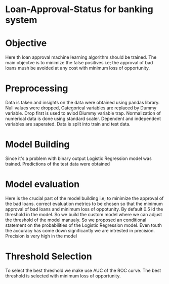 # Loan-Approval-Status for banking system
# Objective
Here th loan approval machine learning algorithm should be trained. The main objectve is to minimize the false positives i.e; the approval of bad loans mush be avoided at any cost with minimum loss of opportunity.
# Preprocessing
Data is taken and insights on the data were obtained using pandas library. Null values were dropped, Categorical variables are replaced by Dummy variable. Drop first is used to aviod Diummy variable trap. Normalization of numerical data is done using standard scaler. Dependent and independent variables are saperated. Data is split into train and test data.
# Model Building
Since it's a problem with binary output Logistic Regression model was trained. Predictions of the test data were obtained
# Model evaluation
Here is the crucial part of the model building i.e; to minimize the approval of the bad loans. correct evaluation metrics to be chosen so that the minimum approval of bad loans and minimum loss of oppotunity. By default 0.5 id the threshold in the model. So we build the custom model where we can adjust the threshold of the model manualy. So we proposed an conditional statement on the probabilities of the Logistic Regression model. Even touth the accuracy has come down significantly we are intrested in precision. Precision is very high in the model
# Threshold Selection
To select the best threshold we make use AUC of the ROC curve. The best threshold is selected with minimum loss of opportunity.
